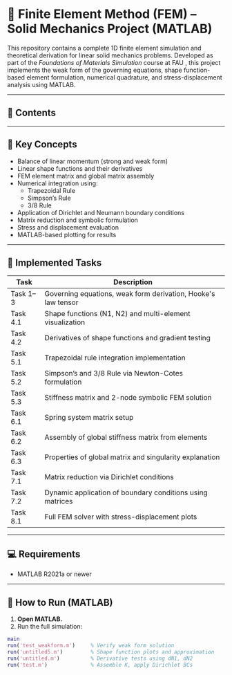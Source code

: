 # 🧱 Finite Element Method (FEM) – Solid Mechanics Project (MATLAB)

This repository contains a complete 1D finite element simulation and theoretical derivation for linear solid mechanics problems. Developed as part of the *Foundations of Materials Simulation* course at FAU , this project implements the weak form of the governing equations, shape function-based element formulation, numerical quadrature, and stress-displacement analysis using MATLAB.

---

## 📁 Contents


---

## 🧠 Key Concepts

- Balance of linear momentum (strong and weak form)
- Linear shape functions and their derivatives
- FEM element matrix and global matrix assembly
- Numerical integration using:
  - Trapezoidal Rule
  - Simpson’s Rule
  - 3/8 Rule
- Application of Dirichlet and Neumann boundary conditions
- Matrix reduction and symbolic formulation
- Stress and displacement evaluation
- MATLAB-based plotting for results

---

## 📌 Implemented Tasks

| Task       | Description                                                    |
|------------|----------------------------------------------------------------|
| Task 1–3   | Governing equations, weak form derivation, Hooke's law tensor  |
| Task 4.1   | Shape functions (N1, N2) and multi-element visualization       |
| Task 4.2   | Derivatives of shape functions and gradient testing            |
| Task 5.1   | Trapezoidal rule integration implementation                    |
| Task 5.2   | Simpson’s and 3/8 Rule via Newton-Cotes formulation            |
| Task 5.3   | Stiffness matrix and 2-node symbolic FEM solution              |
| Task 6.1   | Spring system matrix setup                                     |
| Task 6.2   | Assembly of global stiffness matrix from elements              |
| Task 6.3   | Properties of global matrix and singularity explanation        |
| Task 7.1   | Matrix reduction via Dirichlet conditions                      |
| Task 7.2   | Dynamic application of boundary conditions using matrices      |
| Task 8.1   | Full FEM solver with stress-displacement plots                 |

---

## 💻 Requirements

- MATLAB R2021a or newer

---

## 🚀 How to Run (MATLAB)

1. **Open MATLAB.**
2. Run the full simulation:

```matlab
main
run('test_weakform.m')     % Verify weak form solution
run('untitled5.m')         % Shape function plots and approximation
run('untitled.m')          % Derivative tests using dN1, dN2
run('test.m')              % Assemble K, apply Dirichlet BCs
